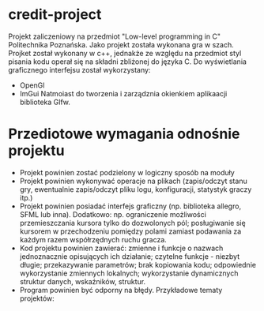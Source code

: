 # credit-project
Projekt zaliczeniowy na przedmiot "Low-level programming in C" Politechnika Poznańska. 
Jako projekt została wykonana gra w szach. Projket został wykonany w c++, jednakże ze względu na przedmiot styl pisania kodu operał się na składni zbliżonej do języka C. Do wyświetlania graficznego interfejsu został wykorzystany:
- OpenGl
- ImGui
Natmoiast do tworzenia i zarządznia okienkiem aplikaacji biblioteka Glfw.
  
# Przediotowe wymagania odnośnie projektu
- Projekt powinien zostać podzielony w logiczny sposób na moduły
- Projekt powinien wykonywać operacje na plikach (zapis/odczyt stanu gry, ewentualnie
zapis/odczyt pliku logu, konfiguracji, statystyk graczy itp.)
- Projekt powinien posiadać interfejs graficzny (np. biblioteka allegro, SFML lub inna).
Dodatkowo: np. ograniczenie możliwości przemieszczania kursora tylko do
dozwolonych pól; posługiwanie się kursorem w przechodzeniu pomiędzy polami
zamiast podawania za każdym razem współrzędnych ruchu gracza.
- Kod projektu powinien zawierać: zmienne i funkcje o nazwach jednoznacznie
opisujących ich działanie; czytelne funkcje - niezbyt długie; przekazywanie
parametrów; brak kopiowania kodu; odpowiednie wykorzystanie zmiennych
lokalnych; wykorzystanie dynamicznych struktur danych, wskaźników, struktur.
- Program powinien być odporny na błędy.
Przykładowe tematy projektów:
